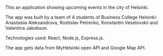 This an application showing upcoming events in the city of Helsinki.

The app was built by a team of 4 students of Business College Helsinki: Anastasiia Aleksandrova, Rostislav Petrenko, Konstantin Veselovskii and Valentina Jakobson.

Technologies used: React, Node.js, Express.js.

The app gets data from MyHelsinki open API and Google Map API.


